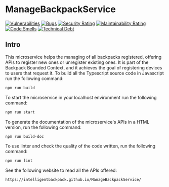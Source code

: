 # ManageBackpackService
[![Vulnerabilities](https://sonarcloud.io/api/project_badges/measure?project=IntelligentBackpack_ManageBackpackService&metric=vulnerabilities)](https://sonarcloud.io/summary/new_code?id=IntelligentBackpack_ManageBackpackService)
[![Bugs](https://sonarcloud.io/api/project_badges/measure?project=IntelligentBackpack_ManageBackpackService&metric=bugs)](https://sonarcloud.io/summary/new_code?id=IntelligentBackpack_ManageBackpackService)
[![Security Rating](https://sonarcloud.io/api/project_badges/measure?project=IntelligentBackpack_ManageBackpackService&metric=security_rating)](https://sonarcloud.io/summary/new_code?id=IntelligentBackpack_ManageBackpackService)
[![Maintainability Rating](https://sonarcloud.io/api/project_badges/measure?project=IntelligentBackpack_ManageBackpackService&metric=sqale_rating)](https://sonarcloud.io/summary/new_code?id=IntelligentBackpack_ManageBackpackService)
[![Code Smells](https://sonarcloud.io/api/project_badges/measure?project=IntelligentBackpack_ManageBackpackService&metric=code_smells)](https://sonarcloud.io/summary/new_code?id=IntelligentBackpack_ManageBackpackService)
[![Technical Debt](https://sonarcloud.io/api/project_badges/measure?project=IntelligentBackpack_ManageBackpackService&metric=sqale_index)](https://sonarcloud.io/summary/new_code?id=IntelligentBackpack_ManageBackpackService)

## Intro
This microservice helps the managing of all backpacks registered, offering APIs to register new ones or unregister existing ones. It is part of the Backpack Bounded Context, and it achieves the goal of registering devices to users that request it.
To build all the Typescript source code in Javascript run the following command:
```bash
npm run build
```
To start the microservice in your localhost environment run the following command:
```bash
npm run start
```
To generate the documentation of the microservice's APIs in a HTML version, run the following command:
```bash
npm run build-doc
```
To use linter and check the quality of the code written, run the following command:
```bash
npm run lint
```

See the following website to read all the APIs offered:
```
https://intelligentbackpack.github.io/ManageBackpackService/
```